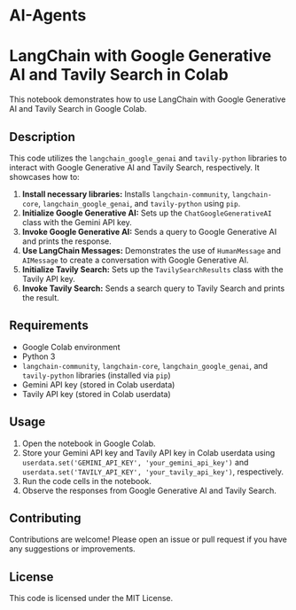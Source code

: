 # AI-Agents
# LangChain with Google Generative AI and Tavily Search in Colab

This notebook demonstrates how to use LangChain with Google Generative AI and Tavily Search in Google Colab.

## Description

This code utilizes the `langchain_google_genai` and `tavily-python` libraries to interact with Google Generative AI and Tavily Search, respectively. It showcases how to:

1. **Install necessary libraries:** Installs `langchain-community`, `langchain-core`, `langchain_google_genai`, and `tavily-python` using `pip`.
2. **Initialize Google Generative AI:** Sets up the `ChatGoogleGenerativeAI` class with the Gemini API key.
3. **Invoke Google Generative AI:** Sends a query to Google Generative AI and prints the response.
4. **Use LangChain Messages:** Demonstrates the use of `HumanMessage` and `AIMessage` to create a conversation with Google Generative AI.
5. **Initialize Tavily Search:** Sets up the `TavilySearchResults` class with the Tavily API key.
6. **Invoke Tavily Search:** Sends a search query to Tavily Search and prints the result.

## Requirements

- Google Colab environment
- Python 3
- `langchain-community`, `langchain-core`, `langchain_google_genai`, and `tavily-python` libraries (installed via `pip`)
- Gemini API key (stored in Colab userdata)
- Tavily API key (stored in Colab userdata)

## Usage

1. Open the notebook in Google Colab.
2. Store your Gemini API key and Tavily API key in Colab userdata using `userdata.set('GEMINI_API_KEY', 'your_gemini_api_key')` and `userdata.set('TAVILY_API_KEY', 'your_tavily_api_key')`, respectively.
3. Run the code cells in the notebook.
4. Observe the responses from Google Generative AI and Tavily Search.

## Contributing

Contributions are welcome! Please open an issue or pull request if you have any suggestions or improvements.

## License

This code is licensed under the MIT License.
